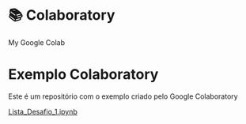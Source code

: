 # 📚 Colaboratory
My Google Colab

# Exemplo Colaboratory  
Este é um repositório com o exemplo criado pelo Google Colaboratory 

[Lista_Desafio_1.ipynb](/Lista_Desafio_1.ipynb)
